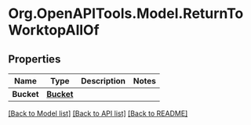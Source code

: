 # Org.OpenAPITools.Model.ReturnToWorktopAllOf

## Properties

| Name       | Type                    | Description | Notes |
| ---------- | ----------------------- | ----------- | ----- |
| **Bucket** | [**Bucket**](Bucket.md) |             |

[[Back to Model list]](../README.md#documentation-for-models)
[[Back to API list]](../README.md#documentation-for-api-endpoints)
[[Back to README]](../README.md)
